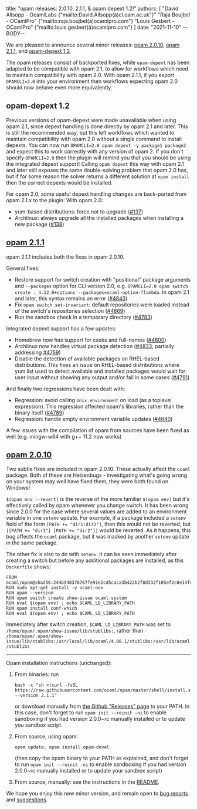 title: "opam releases: 2.0.10, 2.1.1, & opam depext 1.2!"
authors: [
  "David Allsopp - OcamlLabs {"mailto:David.Allsopp(à)cl.cam.ac.uk"}"
  "Raja Boujbel - OCamlPro" {"mailto:raja.boujbel(à)ocamlpro.com"}
  "Louis Gesbert - OCamlPro" {"mailto:louis.gesbert(à)ocamlpro.com"}
]
date: "2021-11-10"
--BODY--

<!--
_Feedback on this post is welcomed on [Discuss](https://discuss.ocaml.org/t/XXXXXX)!_
-->

We are pleased to announce several minor releases: [opam 2.0.10](https://github.com/ocaml/opam/releases/tag/2.0.10), [opam 2.1.1](https://github.com/ocaml/opam/releases/tag/2.1.1), and [opam-depext 1.2](https://github.com/ocaml-opam/opam-depext/releases/tag/1.2).

The opam releases consist of backported fixes, while `opam-depext` has been adapted to be compatible with opam 2.1, to allow for workflows which need to maintain compatibility with opam 2.0. With opam 2.1.1, if you export `OPAMCLI=2.0` into your environment then workflows expecting opam 2.0 should now behave even more equivalently.

## opam-depext 1.2

Previous versions of opam-depext were made unavailable when using opam 2.1, since depext handling is done directly by opam 2.1 and later. This is still the recommended way, but this left workflows which wanted to maintain compatibility with opam 2.0 without a single command to install depexts. You can now run `OPAMCLI=2.0 opam depext -y package1 package2` and expect this to work correctly with any version of opam 2. If you don't specify `OPAMCLI=2.0` then the plugin will remind you that you should be using the integrated depext support! Calling `opam depext` this way with opam 2.1 and later still exposes the same double-solving problem that opam 2.0 has, but if for some reason the solver returns a different solution at `opam install` then the correct depexts would be installed.

For opam 2.0, some useful depext handling changes are back-ported from opam 2.1.x to the plugin:
With opam 2.0:
* yum-based distributions: force not to upgrade ([#137](https://github.com/ocaml-opam/opam-depext/pull/137))
* Archlinux: always upgrade all the installed packages when installing a new package ([#138](https://github.com/ocaml-opam/opam-depext/pull/138))

## [opam 2.1.1](https://github.com/ocaml/opam/blob/2.1.1/CHANGES)
opam 2.1.1 includes both the fixes in opam 2.0.10.

General fixes:

* Restore support for switch creation with "positional" package arguments and `--packages` option for CLI version 2.0, e.g. `OPAMCLI=2.0 opam switch create . 4.12.0+options --packages=ocaml-option-flambda`. In opam 2.1 and later, this syntax remains an error ([#4843](https://github.com/ocaml/opam/issues/4843))
* Fix `opam switch set-invariant`: default repositories were loaded instead of the switch's repositories selection ([#4869](https://github.com/ocaml/opam/pull/4869))
* Run the sandbox check in a temporary directory ([#4783](https://github.com/ocaml/opam/issues/4783))

Integrated depext support has a few updates:
* Homebrew now has support for casks and full-names ([#4800](https://github.com/ocaml/opam/issues/4800))
* Archlinux now handles virtual package detection ([#4833](https://github.com/ocaml/opam/pull/4833), partially addressing [#4759](https://github.com/ocaml/opam/issues/4759))
* Disable the detection of available packages on RHEL-based distributions.
  This fixes an issue on RHEL-based distributions where yum list used to detect
  available and installed packages would wait for user input without showing
  any output and/or fail in some cases ([#4791](https://github.com/ocaml/opam/pull/4791))
  
And finally two regressions have been dealt with:
* Regression: avoid calling `Unix.environment` on load (as a toplevel expression). This regression affected opam's libraries, rather than the binary itself ([#4789](https://github.com/ocaml/opam/pull/4789))
* Regression: handle empty environment variable updates ([#4840](https://github.com/ocaml/opam/pull/4840))

A few issues with the compilation of opam from sources have been fixed as well (e.g. mingw-w64 with g++ 11.2 now works)

## [opam 2.0.10](https://github.com/ocaml/opam/blob/2.0.10/CHANGES)
Two subtle fixes are included in opam 2.0.10. These actually affect the `ocaml` package. Both of these are Heisenbugs - investigating what's going wrong on your system may well have fixed them, they were both found on Windows!

`$(opam env --revert)` is the reverse of the more familiar `$(opam env)` but it's effectively called by opam whenever you change switch. It has been wrong since 2.0.0 for the case where several values are added to an environment variable in one `setenv` update. For example, if a package included a `setenv` field of the form `[PATH += "dir1:dir2"]`, then this would not be reverted, but `[[PATH += "dir1"] [PATH += "dir2"]]` would be reverted. As it happens, this bug affects the `ocaml` package, but it was masked by another `setenv` update in the same package.

The other fix is also to do with `setenv`. It can be seen immediately after creating a switch but before any additional packages are installed, as this `Dockerfile` shows:

```
FROM ocaml/opam@sha256:244b948376767fe91e2cd5caca3b422b2f8d332f105ef2c8e14fcc9a20b66e25
RUN sudo apt-get install -y ocaml-nox
RUN opam --version
RUN opam switch create show-issue ocaml-system
RUN eval $(opam env) ; echo $CAML_LD_LIBRARY_PATH
RUN opam install conf-which
RUN eval $(opam env) ; echo $CAML_LD_LIBRARY_PATH
```

Immediately after switch creation, `$CAML_LD_LIBRARY_PATH` was set to `/home/opam/.opam/show-issue/lib/stublibs:`, rather than `/home/opam/.opam/show-issue/lib/stublibs:/usr/local/lib/ocaml/4.08.1/stublibs:/usr/lib/ocaml/stublibs`

---

Opam installation instructions (unchanged):

1. From binaries: run

    ```
    bash -c "sh <(curl -fsSL https://raw.githubusercontent.com/ocaml/opam/master/shell/install.sh) --version 2.1.1"
    ```

    or download manually from [the Github "Releases" page](https://github.com/ocaml/opam/releases/tag/2.1.1) to your PATH. In this case, don't forget to run `opam init --reinit -ni` to enable sandboxing if you had version 2.0.0~rc manually installed or to update you sandbox script.

2. From source, using opam:

    ```
    opam update; opam install opam-devel
    ```

   (then copy the opam binary to your PATH as explained, and don't forget to run `opam init --reinit -ni` to enable sandboxing if you had version 2.0.0~rc manually installed or to update your sandbox script)

3. From source, manually: see the instructions in the [README](https://github.com/ocaml/opam/tree/2.1.1#compiling-this-repo).

We hope you enjoy this new minor version, and remain open to [bug reports](https://github.com/ocaml/opam/issues) and [suggestions](https://github.com/ocaml/opam/issues).
